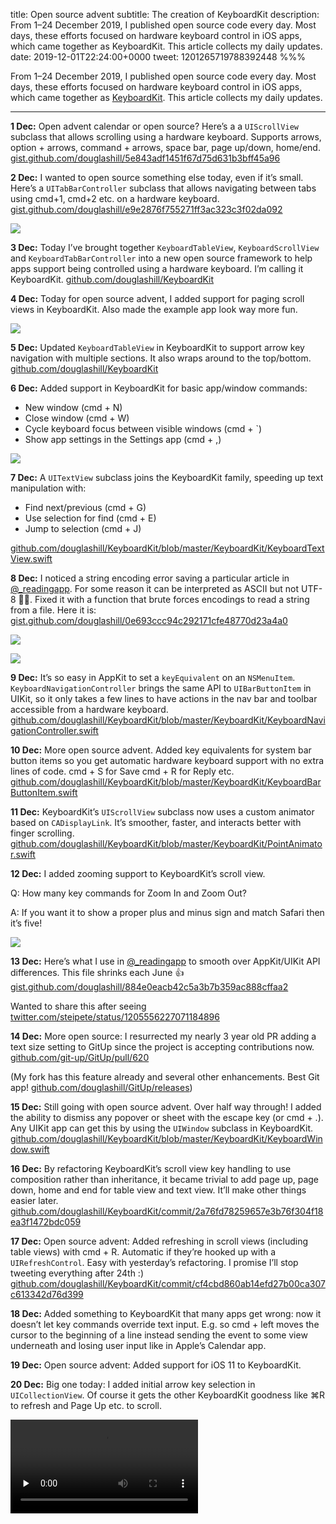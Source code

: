 title: Open source advent
subtitle: The creation of KeyboardKit
description: From 1–24 December 2019, I published open source code every day. Most days, these efforts focused on hardware keyboard control in iOS apps, which came together as KeyboardKit. This article collects my daily updates.
date: 2019-12-01T22:24:00+0000
tweet: 1201265719788392448
%%%

From 1–24 December 2019, I published open source code every day. Most days, these efforts focused on hardware keyboard control in iOS apps, which came together as [KeyboardKit](https://github.com/douglashill/KeyboardKit). This article collects my daily updates.

- - -

**1 Dec:** Open advent calendar or open source? Here’s a a `UIScrollView` subclass that allows scrolling using a hardware keyboard. Supports arrows, option + arrows, command + arrows, space bar, page up/down, home/end. [gist.github.com/douglashill/5e843adf1451f67d75d631b3bff45a96](https://gist.github.com/douglashill/5e843adf1451f67d75d631b3bff45a96)

**2 Dec:** I wanted to open source something else today, even if it’s small. Here’s a `UITabBarController` subclass that allows navigating between tabs using cmd+1, cmd+2 etc. on a hardware keyboard. [gist.github.com/douglashill/e9e2876f755271ff3ac323c3f02da092](https://gist.github.com/douglashill/e9e2876f755271ff3ac323c3f02da092)

![](EKzdiL3XYAUE60w.jpg)

**3 Dec:** Today I’ve brought together `KeyboardTableView`, `KeyboardScrollView` and `KeyboardTabBarController` into a new open source framework to help apps support being controlled using a hardware keyboard. I’m calling it KeyboardKit. [github.com/douglashill/KeyboardKit](https://github.com/douglashill/KeyboardKit)

**4 Dec:** Today for open source advent, I added support for paging scroll views in KeyboardKit. Also made the example app look way more fun.

![](EK9ymvDXUAMLbfQ.jpg)

**5 Dec:** Updated `KeyboardTableView` in KeyboardKit to support arrow key navigation with multiple sections. It also wraps around to the top/bottom. [github.com/douglashill/KeyboardKit](https://github.com/douglashill/KeyboardKit)

**6 Dec:** Added support in KeyboardKit for basic app/window commands:

- New window (cmd + N)
- Close window (cmd + W)
- Cycle keyboard focus between visible windows (cmd + `)
- Show app settings in the Settings app (cmd + ,)

![](ELIxSAcX0AA02Nj.jpg)

**7 Dec:** A `UITextView` subclass joins the KeyboardKit family, speeding up text manipulation with:

- Find next/previous (cmd + G)
- Use selection for find (cmd + E)
- Jump to selection (cmd + J)

[github.com/douglashill/KeyboardKit/blob/master/KeyboardKit/KeyboardTextView.swift](https://github.com/douglashill/KeyboardKit/blob/master/KeyboardKit/KeyboardTextView.swift)

**8 Dec:** I noticed a string encoding error saving a particular article in [@_readingapp](https://twitter.com/_readingapp). For some reason it can be interpreted as ASCII but not UTF-8 🤷‍♂️. Fixed it with a function that brute forces encodings to read a string from a file. Here it is: [gist.github.com/douglashill/0e693ccc94c292171cfe48770d23a4a0](https://gist.github.com/douglashill/0e693ccc94c292171cfe48770d23a4a0)

![](ELS7RhtX0AAQLfN.jpg)

![](ELS7RkIXsAo_M6b.jpg)

**9 Dec:** It’s so easy in AppKit to set a `keyEquivalent` on an `NSMenuItem`. `KeyboardNavigationController` brings the same API to `UIBarButtonItem` in UIKit, so it only takes a few lines to have actions in the nav bar and toolbar accessible from a hardware keyboard. [github.com/douglashill/KeyboardKit/blob/master/KeyboardKit/KeyboardNavigationController.swift](https://github.com/douglashill/KeyboardKit/blob/master/KeyboardKit/KeyboardNavigationController.swift)

**10 Dec:** More open source advent. Added key equivalents for system bar button items so you get automatic hardware keyboard support with no extra lines of code. cmd + S for Save cmd + R for Reply etc. [github.com/douglashill/KeyboardKit/blob/master/KeyboardKit/KeyboardBarButtonItem.swift](https://github.com/douglashill/KeyboardKit/blob/master/KeyboardKit/KeyboardBarButtonItem.swift)

**11 Dec:** KeyboardKit’s `UIScrollView` subclass now uses a custom animator based on `CADisplayLink`. It’s smoother, faster, and interacts better with finger scrolling. [github.com/douglashill/KeyboardKit/blob/master/KeyboardKit/PointAnimator.swift](https://github.com/douglashill/KeyboardKit/blob/master/KeyboardKit/PointAnimator.swift)

**12 Dec:** I added zooming support to KeyboardKit’s scroll view.

Q: How many key commands for Zoom In and Zoom Out?

A: If you want it to show a proper plus and minus sign and match Safari then it’s five!

![](ELnmCyRWsAEE_Hp.jpg)

**13 Dec:** Here’s what I use in [@_readingapp](https://twitter.com/_readingapp) to smooth over AppKit/UIKit API differences. This file shrinks each June 👍 [gist.github.com/douglashill/884e0eacb42c5a3b7b359ac888cffaa2](https://gist.github.com/douglashill/884e0eacb42c5a3b7b359ac888cffaa2)

Wanted to share this after seeing [twitter.com/steipete/status/1205556227071184896](https://twitter.com/steipete/status/1205556227071184896)

**14 Dec:** More open source: I resurrected my nearly 3 year old PR adding a text size setting to GitUp since the project is accepting contributions now. [github.com/git-up/GitUp/pull/620](https://github.com/git-up/GitUp/pull/620)

(My fork has this feature already and several other enhancements. Best Git app! [github.com/douglashill/GitUp/releases](https://github.com/douglashill/GitUp/releases))

**15 Dec:** Still going with open source advent. Over half way through! I added the ability to dismiss any popover or sheet with the escape key (or cmd + .). Any UIKit app can get this by using the `UIWindow` subclass in KeyboardKit. [github.com/douglashill/KeyboardKit/blob/master/KeyboardKit/KeyboardWindow.swift](https://github.com/douglashill/KeyboardKit/blob/master/KeyboardKit/KeyboardWindow.swift)

**16 Dec:** By refactoring KeyboardKit’s scroll view key handling to use composition rather than inheritance, it became trivial to add page up, page down, home and end for table view and text view. It’ll make other things easier later. [github.com/douglashill/KeyboardKit/commit/2a76fd78259657e3b76f304f18ea3f1472bdc059](https://github.com/douglashill/KeyboardKit/commit/2a76fd78259657e3b76f304f18ea3f1472bdc059)

**17 Dec:** Open source advent: Added refreshing in scroll views (including table views) with cmd + R. Automatic if they’re hooked up with a `UIRefreshControl`. Easy with yesterday’s refactoring. I promise I’ll stop tweeting everything after 24th :) [github.com/douglashill/KeyboardKit/commit/cf4cbd860ab14efd27b00ca307c613342d76d399](https://github.com/douglashill/KeyboardKit/commit/cf4cbd860ab14efd27b00ca307c613342d76d399)

**18 Dec:** Added something to KeyboardKit that many apps get wrong: now it doesn’t let key commands override text input. E.g. so cmd + left moves the cursor to the beginning of a line instead sending the event to some view underneath and losing user input like in Apple’s Calendar app.

**19 Dec:** Open source advent: Added support for iOS 11 to KeyboardKit.

**20 Dec:** Big one today: I added initial arrow key selection in `UICollectionView`. Of course it gets the other KeyboardKit goodness like ⌘R to refresh and Page Up etc. to scroll.

<video src="vLd9NZUnkDpdTBNE.mp4" controls preload="none" />

**21 Dec:** Added `UITableViewController` and `UICollectionViewController` subclasses in KeyboardKit for easier integration when using these instead of making the views directly. Also this: [twitter.com/daringfireball/status/1208122840265973760](https://twitter.com/daringfireball/status/1208122840265973760)

**22 Dec:** First KeyboardKit pull request merged: thanks to [@pedrommcarrasco](https://twitter.com/pedrommcarrasco) the framework is now available on CocoaPods. [cocoapods.org/pods/Keyboard-Kit](https://cocoapods.org/pods/Keyboard-Kit)

**23 Dec:** Nearly at the end of my open source advent. Today I improved KeyboardKit’s arrow key navigation in collection views:

- Holding option jumps to the far end in any direction.
- Selection wraps to the next line with `UICollectionViewFlowLayout`.

**24 Dec:** It’s the end of my open source advent. I added using the delete key to delete items in a `UITableView`. It’s automatic if you’re using the older `commitEditingStyle` API. Now it’s time for a few days off! [github.com/douglashill/KeyboardKit/commit/f13088f8c5339e521b727f77e571a143217a5a80](https://github.com/douglashill/KeyboardKit/commit/f13088f8c5339e521b727f77e571a143217a5a80)
